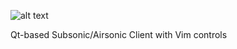 ![alt text](https://streamercabin.net/images/chumstreamer.png)

Qt-based Subsonic/Airsonic Client with Vim controls
